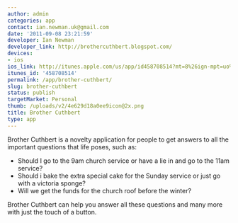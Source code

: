 ```yaml
---
author: admin
categories: app
contact: ian.newman.uk@gmail.com
date: '2011-09-08 23:21:59'
developer: Ian Newman
developer_link: http://brothercuthbert.blogspot.com/
devices: 
- ios
ios_link: http://itunes.apple.com/us/app/id458708514?mt=8%26ign-mpt=uo%3D4
itunes_id: '458708514'
permalink: /app/brother-cuthbert/
slug: brother-cuthbert
status: publish
targetMarket: Personal
thumb: /uploads/v2/4e629d18a0ee9icon@2x.png
title: Brother Cuthbert
type: app
---
```


Brother Cuthbert is a novelty application for people to get answers to all the important questions that life poses, such as:

- Should I go to the 9am church service or have a lie in and go to the 11am service?
- Should i bake the extra special cake for the Sunday service or just go with a victoria sponge?
- Will we get the funds for the church roof before the winter?

Brother Cuthbert can help you answer all these questions and many more with just the touch of a button.